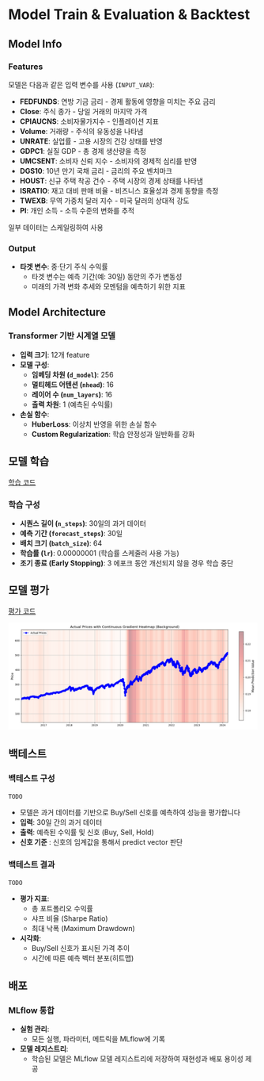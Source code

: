 # Model Train & Evaluation & Backtest

## Model Info

### Features

모델은 다음과 같은 입력 변수를 사용 (`INPUT_VAR`):

- **FEDFUNDS**: 연방 기금 금리 - 경제 활동에 영향을 미치는 주요 금리
- **Close**: 주식 종가 - 당일 거래의 마지막 가격
- **CPIAUCNS**: 소비자물가지수 - 인플레이션 지표
- **Volume**: 거래량 - 주식의 유동성을 나타냄
- **UNRATE**: 실업률 - 고용 시장의 건강 상태를 반영
- **GDPC1**: 실질 GDP - 총 경제 생산량을 측정
- **UMCSENT**: 소비자 신뢰 지수 - 소비자의 경제적 심리를 반영
- **DGS10**: 10년 만기 국채 금리 - 금리의 주요 벤치마크
- **HOUST**: 신규 주택 착공 건수 - 주택 시장의 경제 상태를 나타냄
- **ISRATIO**: 재고 대비 판매 비율 - 비즈니스 효율성과 경제 동향을 측정
- **TWEXB**: 무역 가중치 달러 지수 - 미국 달러의 상대적 강도
- **PI**: 개인 소득 - 소득 수준의 변화를 추적

일부 데이터는 스케일링하여 사용

### Output

- **타겟 변수**: 중·단기 주식 수익률
  - 타겟 변수는 예측 기간(예: 30일) 동안의 주가 변동성
  - 미래의 가격 변화 추세와 모멘텀을 예측하기 위한 지표

## Model Architecture

### Transformer 기반 시계열 모델

- **입력 크기**: 12개 feature
- **모델 구성**:
  - **임베딩 차원 (`d_model`)**: 256
  - **멀티헤드 어텐션 (`nhead`)**: 16
  - **레이어 수 (`num_layers`)**: 16
  - **출력 차원**: 1 (예측된 수익률)
- **손실 함수**:
  - **HuberLoss**: 이상치 반영을 위한 손실 함수
  - **Custom Regularization**: 학습 안정성과 일반화를 강화

## 모델 학습

[학습 코드](https://github.com/ljy2855/stock_prediction/blob/main/ml_flow/src/train.py)

### 학습 구성

- **시퀀스 길이 (`n_steps`)**: 30일의 과거 데이터
- **예측 기간 (`forecast_steps`)**: 30일
- **배치 크기 (`batch_size`)**: 64
- **학습률 (`lr`)**: 0.00000001 (학습률 스케줄러 사용 가능)
- **조기 종료 (Early Stopping)**: 3 에포크 동안 개선되지 않을 경우 학습 중단

## 모델 평가

[평가 코드](https://github.com/ljy2855/stock_prediction/blob/main/ml_flow/src/train.py)

![모델 예측 평가](./latest_model_evaluation.png)

## 백테스트

### 백테스트 구성

`TODO`

- 모델은 과거 데이터를 기반으로 Buy/Sell 신호를 예측하여 성능을 평가합니다
- **입력**: 30일 간의 과거 데이터
- **출력**: 예측된 수익률 및 신호 (Buy, Sell, Hold)
- **신호 기준** : 신호의 임계값을 통해서 predict vector 판단
  
### 백테스트 결과 

`TODO`

- **평가 지표**:
  - 총 포트폴리오 수익률
  - 샤프 비율 (Sharpe Ratio)
  - 최대 낙폭 (Maximum Drawdown)
- **시각화**:
  - Buy/Sell 신호가 표시된 가격 추이
  - 시간에 따른 예측 벡터 분포(히트맵)

## 배포

### MLflow 통합

- **실험 관리**:
  - 모든 실행, 파라미터, 메트릭을 MLflow에 기록
- **모델 레지스트리**:
  - 학습된 모델은 MLflow 모델 레지스트리에 저장하여 재현성과 배포 용이성 제공
